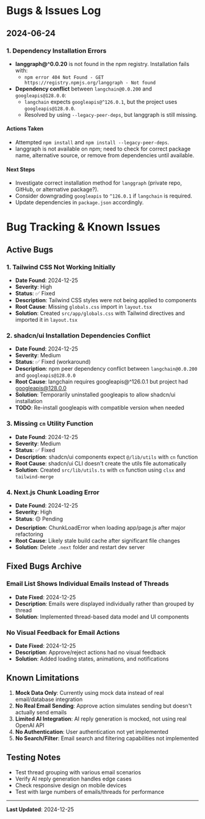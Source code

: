 # Bugs & Issues Log

## 2024-06-24

### 1. Dependency Installation Errors
- **langgraph@^0.0.20** is not found in the npm registry. Installation fails with:
  - `npm error 404 Not Found - GET https://registry.npmjs.org/langgraph - Not found`
- **Dependency conflict** between `langchain@0.0.200` and `googleapis@128.0.0`:
  - `langchain` expects `googleapis@^126.0.1`, but the project uses `googleapis@128.0.0`.
  - Resolved by using `--legacy-peer-deps`, but langgraph is still missing.

#### Actions Taken
- Attempted `npm install` and `npm install --legacy-peer-deps`.
- langgraph is not available on npm; need to check for correct package name, alternative source, or remove from dependencies until available.

#### Next Steps
- Investigate correct installation method for `langgraph` (private repo, GitHub, or alternative package?).
- Consider downgrading `googleapis` to `^126.0.1` if `langchain` is required.
- Update dependencies in `package.json` accordingly.

# Bug Tracking & Known Issues

## Active Bugs

### 1. Tailwind CSS Not Working Initially
- **Date Found**: 2024-12-25
- **Severity**: High
- **Status**: ✅ Fixed
- **Description**: Tailwind CSS styles were not being applied to components
- **Root Cause**: Missing `globals.css` import in `layout.tsx`
- **Solution**: Created `src/app/globals.css` with Tailwind directives and imported it in `layout.tsx`

### 2. shadcn/ui Installation Dependencies Conflict
- **Date Found**: 2024-12-25
- **Severity**: Medium
- **Status**: ✅ Fixed (workaround)
- **Description**: npm peer dependency conflict between `langchain@0.0.200` and `googleapis@128.0.0`
- **Root Cause**: langchain requires googleapis@^126.0.1 but project had googleapis@128.0.0
- **Solution**: Temporarily uninstalled googleapis to allow shadcn/ui installation
- **TODO**: Re-install googleapis with compatible version when needed

### 3. Missing `cn` Utility Function
- **Date Found**: 2024-12-25
- **Severity**: Medium
- **Status**: ✅ Fixed
- **Description**: shadcn/ui components expect `@/lib/utils` with `cn` function
- **Root Cause**: shadcn/ui CLI doesn't create the utils file automatically
- **Solution**: Created `src/lib/utils.ts` with `cn` function using `clsx` and `tailwind-merge`

### 4. Next.js Chunk Loading Error
- **Date Found**: 2024-12-25
- **Severity**: High
- **Status**: 🟡 Pending
- **Description**: ChunkLoadError when loading app/page.js after major refactoring
- **Root Cause**: Likely stale build cache after significant file changes
- **Solution**: Delete `.next` folder and restart dev server

## Fixed Bugs Archive

### Email List Shows Individual Emails Instead of Threads
- **Date Fixed**: 2024-12-25
- **Description**: Emails were displayed individually rather than grouped by thread
- **Solution**: Implemented thread-based data model and UI components

### No Visual Feedback for Email Actions
- **Date Fixed**: 2024-12-25
- **Description**: Approve/reject actions had no visual feedback
- **Solution**: Added loading states, animations, and notifications

## Known Limitations

1. **Mock Data Only**: Currently using mock data instead of real email/database integration
2. **No Real Email Sending**: Approve action simulates sending but doesn't actually send emails
3. **Limited AI Integration**: AI reply generation is mocked, not using real OpenAI API
4. **No Authentication**: User authentication not yet implemented
5. **No Search/Filter**: Email search and filtering capabilities not implemented

## Testing Notes

- Test thread grouping with various email scenarios
- Verify AI reply generation handles edge cases
- Check responsive design on mobile devices
- Test with large numbers of emails/threads for performance

---

**Last Updated**: 2024-12-25 